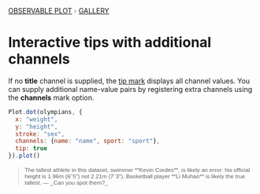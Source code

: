 <div style="color: grey; font: 13px/25.5px var(--sans-serif); text-transform: uppercase;"><h1 style="display: none;">Plot: Interactive tips with additional channels</h1><a href="/plot">Observable Plot</a> › <a href="/@observablehq/plot-gallery">Gallery</a></div>

# Interactive tips with additional channels

If no **title** channel is supplied, the [tip mark](https://observablehq.com/plot/marks/tip) displays all channel values. You can supply additional name-value pairs by registering extra channels using the **channels** mark option.

```js echo
Plot.dot(olympians, {
  x: "weight",
  y: "height",
  stroke: "sex",
  channels: {name: "name", sport: "sport"},
  tip: true
}).plot()
```

<blockquote style="font-family: sans-serif; font-size: smaller;">The tallest athlete in this dataset, swimmer **Kevin Cordes**, is likely an error: his official height is 1.96m (6′ 5″) not 2.21m (7′ 3″). Basketball player **Li Muhao** is likely the true tallest. — _Can you spot them?_
